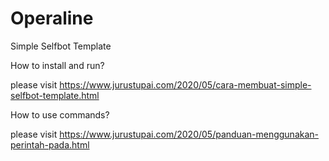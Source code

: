 # Operaline
Simple Selfbot Template

How to install and run?

please visit https://www.jurustupai.com/2020/05/cara-membuat-simple-selfbot-template.html

How to use commands?

please visit https://www.jurustupai.com/2020/05/panduan-menggunakan-perintah-pada.html

